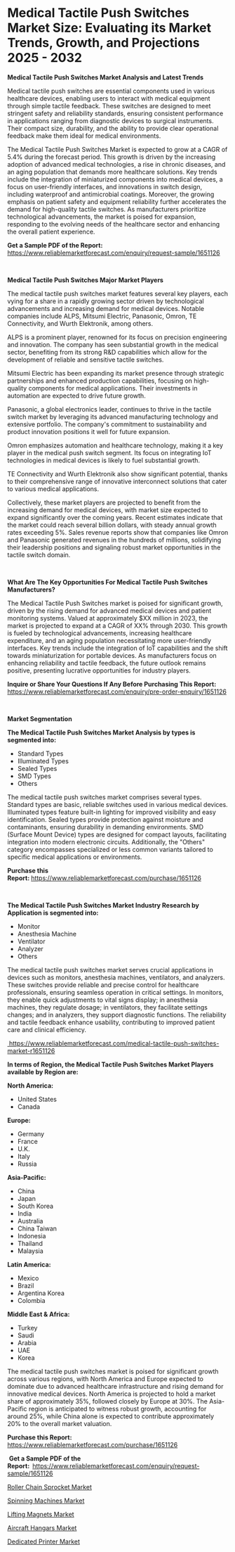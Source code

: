 <p><h1>Medical Tactile Push Switches Market Size: Evaluating its Market Trends, Growth, and Projections 2025 - 2032</h1></p><p><strong>Medical Tactile Push Switches Market Analysis and Latest Trends</strong></p>
<p><p>Medical tactile push switches are essential components used in various healthcare devices, enabling users to interact with medical equipment through simple tactile feedback. These switches are designed to meet stringent safety and reliability standards, ensuring consistent performance in applications ranging from diagnostic devices to surgical instruments. Their compact size, durability, and the ability to provide clear operational feedback make them ideal for medical environments.</p><p>The Medical Tactile Push Switches Market is expected to grow at a CAGR of 5.4% during the forecast period. This growth is driven by the increasing adoption of advanced medical technologies, a rise in chronic diseases, and an aging population that demands more healthcare solutions. Key trends include the integration of miniaturized components into medical devices, a focus on user-friendly interfaces, and innovations in switch design, including waterproof and antimicrobial coatings. Moreover, the growing emphasis on patient safety and equipment reliability further accelerates the demand for high-quality tactile switches. As manufacturers prioritize technological advancements, the market is poised for expansion, responding to the evolving needs of the healthcare sector and enhancing the overall patient experience.</p></p>
<p><strong>Get a Sample PDF of the Report:&nbsp;</strong> <a href="https://www.reliablemarketforecast.com/enquiry/request-sample/1651126?utm_campaign=3139&utm_medium=2&utm_source=Github&utm_content=ia&utm_term=23032025&utm_id=medical-tactile-push-switches">https://www.reliablemarketforecast.com/enquiry/request-sample/1651126</a></p>
<p>&nbsp;</p>
<p><strong>Medical Tactile Push Switches Major Market Players</strong></p>
<p><p>The medical tactile push switches market features several key players, each vying for a share in a rapidly growing sector driven by technological advancements and increasing demand for medical devices. Notable companies include ALPS, Mitsumi Electric, Panasonic, Omron, TE Connectivity, and Wurth Elektronik, among others.</p><p>ALPS is a prominent player, renowned for its focus on precision engineering and innovation. The company has seen substantial growth in the medical sector, benefiting from its strong R&D capabilities which allow for the development of reliable and sensitive tactile switches.</p><p>Mitsumi Electric has been expanding its market presence through strategic partnerships and enhanced production capabilities, focusing on high-quality components for medical applications. Their investments in automation are expected to drive future growth.</p><p>Panasonic, a global electronics leader, continues to thrive in the tactile switch market by leveraging its advanced manufacturing technology and extensive portfolio. The company's commitment to sustainability and product innovation positions it well for future expansion.</p><p>Omron emphasizes automation and healthcare technology, making it a key player in the medical push switch segment. Its focus on integrating IoT technologies in medical devices is likely to fuel substantial growth.</p><p>TE Connectivity and Wurth Elektronik also show significant potential, thanks to their comprehensive range of innovative interconnect solutions that cater to various medical applications. </p><p>Collectively, these market players are projected to benefit from the increasing demand for medical devices, with market size expected to expand significantly over the coming years. Recent estimates indicate that the market could reach several billion dollars, with steady annual growth rates exceeding 5%. Sales revenue reports show that companies like Omron and Panasonic generated revenues in the hundreds of millions, solidifying their leadership positions and signaling robust market opportunities in the tactile switch domain.</p></p>
<p>&nbsp;</p>
<p><strong>What Are The Key Opportunities For Medical Tactile Push Switches Manufacturers?</strong></p>
<p><p>The Medical Tactile Push Switches market is poised for significant growth, driven by the rising demand for advanced medical devices and patient monitoring systems. Valued at approximately $XX million in 2023, the market is projected to expand at a CAGR of XX% through 2030. This growth is fueled by technological advancements, increasing healthcare expenditure, and an aging population necessitating more user-friendly interfaces. Key trends include the integration of IoT capabilities and the shift towards miniaturization for portable devices. As manufacturers focus on enhancing reliability and tactile feedback, the future outlook remains positive, presenting lucrative opportunities for industry players.</p></p>
<p><strong>Inquire or Share Your Questions If Any Before Purchasing This Report:</strong> <a href="https://www.reliablemarketforecast.com/enquiry/pre-order-enquiry/1651126?utm_campaign=3139&utm_medium=2&utm_source=Github&utm_content=ia&utm_term=23032025&utm_id=medical-tactile-push-switches">https://www.reliablemarketforecast.com/enquiry/pre-order-enquiry/1651126</a></p>
<p>&nbsp;</p>
<p><strong>Market Segmentation</strong></p>
<p><strong>The Medical Tactile Push Switches Market Analysis by types is segmented into:</strong></p>
<p><ul><li>Standard Types</li><li>Illuminated Types</li><li>Sealed Types</li><li>SMD Types</li><li>Others</li></ul></p>
<p><p>The medical tactile push switches market comprises several types. Standard types are basic, reliable switches used in various medical devices. Illuminated types feature built-in lighting for improved visibility and easy identification. Sealed types provide protection against moisture and contaminants, ensuring durability in demanding environments. SMD (Surface Mount Device) types are designed for compact layouts, facilitating integration into modern electronic circuits. Additionally, the "Others" category encompasses specialized or less common variants tailored to specific medical applications or environments.</p></p>
<p><strong>Purchase this Report:&nbsp;</strong><a href="https://www.reliablemarketforecast.com/purchase/1651126?utm_campaign=3139&utm_medium=2&utm_source=Github&utm_content=ia&utm_term=23032025&utm_id=medical-tactile-push-switches">https://www.reliablemarketforecast.com/purchase/1651126</a></p>
<p>&nbsp;</p>
<p><strong>The Medical Tactile Push Switches Market Industry Research by Application is segmented into:</strong></p>
<p><ul><li>Monitor</li><li>Anesthesia Machine</li><li>Ventilator</li><li>Analyzer</li><li>Others</li></ul></p>
<p><p>The medical tactile push switches market serves crucial applications in devices such as monitors, anesthesia machines, ventilators, and analyzers. These switches provide reliable and precise control for healthcare professionals, ensuring seamless operation in critical settings. In monitors, they enable quick adjustments to vital signs display; in anesthesia machines, they regulate dosage; in ventilators, they facilitate settings changes; and in analyzers, they support diagnostic functions. The reliability and tactile feedback enhance usability, contributing to improved patient care and clinical efficiency.</p></p>
<p><a href="https://www.reliablemarketforecast.com/medical-tactile-push-switches-market-r1651126?utm_campaign=3139&utm_medium=2&utm_source=Github&utm_content=ia&utm_term=23032025&utm_id=medical-tactile-push-switches">&nbsp;https://www.reliablemarketforecast.com/medical-tactile-push-switches-market-r1651126</a></p>
<p><strong>In terms of Region, the Medical Tactile Push Switches Market Players available by Region are:</strong></p>
<p>
    <p> <strong> North America: </strong>
        <ul>
            <li>United States</li>
            <li>Canada</li>
        </ul>
        </p> 
    <p> <strong> Europe: </strong>
        <ul>
            <li>Germany</li>
            <li>France</li>
            <li>U.K.</li>
            <li>Italy</li>
            <li>Russia</li>
        </ul>
        </p> 
    <p> <strong> Asia-Pacific: </strong>
        <ul>
            <li>China</li>
            <li>Japan</li>
            <li>South Korea</li>
            <li>India</li>
            <li>Australia</li>
            <li>China Taiwan</li>
            <li>Indonesia</li>
            <li>Thailand</li>
            <li>Malaysia</li>
        </ul>
        </p> 
    <p> <strong> Latin America: </strong>
        <ul>
            <li>Mexico</li>
            <li>Brazil</li>
            <li>Argentina Korea</li>
            <li>Colombia</li>
        </ul>
        </p> 
    <p> <strong> Middle East & Africa: </strong>
        <ul>
            <li>Turkey</li>
            <li>Saudi</li>
            <li>Arabia</li>
            <li>UAE</li>
            <li>Korea</li>
        </ul>
    </p>
    </p>
<p><p>The medical tactile push switches market is poised for significant growth across various regions, with North America and Europe expected to dominate due to advanced healthcare infrastructure and rising demand for innovative medical devices. North America is projected to hold a market share of approximately 35%, followed closely by Europe at 30%. The Asia-Pacific region is anticipated to witness robust growth, accounting for around 25%, while China alone is expected to contribute approximately 20% to the overall market valuation.</p></p>
<p><strong>Purchase this Report: </strong><a href="https://www.reliablemarketforecast.com/purchase/1651126?utm_campaign=3139&utm_medium=2&utm_source=Github&utm_content=ia&utm_term=23032025&utm_id=medical-tactile-push-switches">https://www.reliablemarketforecast.com/purchase/1651126</a></p>
<p>&nbsp;<strong>Get a Sample PDF of the Report:&nbsp;&nbsp;</strong><a href="https://www.reliablemarketforecast.com/enquiry/request-sample/1651126?utm_campaign=3139&utm_medium=2&utm_source=Github&utm_content=ia&utm_term=23032025&utm_id=medical-tactile-push-switches">https://www.reliablemarketforecast.com/enquiry/request-sample/1651126</a></p>
<p><strong></strong></p>
<p><p><a href="https://www.linkedin.com/pulse/future-roller-chain-sprocket-market-expected-cagr-14-over-2025-ftdre?utm_campaign=3139&utm_medium=2&utm_source=Github&utm_content=ia&utm_term=23032025&utm_id=medical-tactile-push-switches">Roller Chain Sprocket Market</a></p><p><a href="https://www.linkedin.com/pulse/spinning-machines-market-trend-analysis-reveals-rapid-growth-vw5fe?utm_campaign=3139&utm_medium=2&utm_source=Github&utm_content=ia&utm_term=23032025&utm_id=medical-tactile-push-switches">Spinning Machines Market</a></p><p><a href="https://www.linkedin.com/pulse/in-depth-report-lifting-magnets-market-types-applications-regional-y6jge?utm_campaign=3139&utm_medium=2&utm_source=Github&utm_content=ia&utm_term=23032025&utm_id=medical-tactile-push-switches">Lifting Magnets Market</a></p><p><a href="https://www.linkedin.com/pulse/comprehensive-assessment-globalaircraft-hangars-marketmarketsize-xqzle?utm_campaign=3139&utm_medium=2&utm_source=Github&utm_content=ia&utm_term=23032025&utm_id=medical-tactile-push-switches">Aircraft Hangars Market</a></p><p><a href="https://www.linkedin.com/pulse/delving-growth-market-dedicated-printer-expected-52-cagr-2025-ji2ze?utm_campaign=3139&utm_medium=2&utm_source=Github&utm_content=ia&utm_term=23032025&utm_id=medical-tactile-push-switches">Dedicated Printer Market</a></p></p>